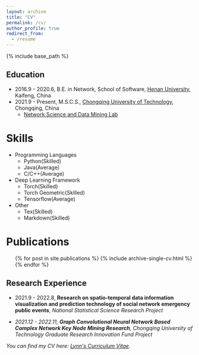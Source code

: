 ```yaml
---
layout: archive
title: "CV"
permalink: /cv/
author_profile: true
redirect_from:
  - /resume
---
```


{% include base_path %}

## Education
* 2016.9 - 2020.6, B.E. in Network, School of Software, [Henan University](http://software.henu.edu.cn/), Kaifeng, China
* 2021.9 - Present, M.S.C.S., [Chongqing University of Technology](https://www.cqut.edu.cn/), Chongqing, China
  * [Network Science and Data Mining Lab](https://nsdm.cqut.edu.cn/)
  
Skills
======
* Programming Languages
  * Python(Skilled)
  * Java(Average)
  * C/C++(Average)
* Deep Learning Framework
  * Torch(Skilled)
  * Torch Geometric(Skilled)
  * Tensorflow(Average)
* Other
  * Tex(Skilled) 
  * Markdown(Skilled)

Publications
======
  <ul>{% for post in site.publications %}
    {% include archive-single-cv.html %}
  {% endfor %}</ul>



## Research Experience
* 2021.9 - 2022.8, **Research on spatio-temporal data information visualization and prediction technology of social network emergency public events**, <i>National Statistical Science Research Project<i/> 

* 2021.12 - 2022.11, **Graph Convolutional Neural Network Based
Complex Network Key Node Mining Research**, <i>Chongqing University of Technology Graduate Research Innovation Fund Project<i/>

You can find my CV here: [Lynn's Curriculum Vitae](../files/cv.pdf).